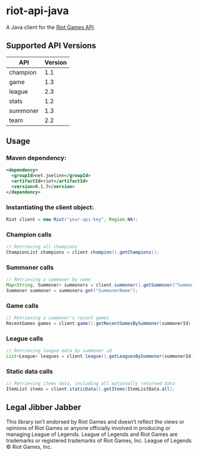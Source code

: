 riot-api-java
=============

A Java client for the [Riot Games API](https://developer.riotgames.com/api/methods).

## Supported API Versions
|API|Version|
|---|-------|
|champion|1.1|
|game|1.3|
|league|2.3|
|stats|1.2|
|summoner|1.3|
|team|2.2|

## Usage
### Maven dependency:
```xml
<dependency>
  <groupId>net.joelinn</groupId>
  <artifactId>riot</artifactId>
  <version>0.1.7</version>
</dependency>
```

### Instantiating the client object:
```java
Riot client = new Riot("your-api-key", Region.NA);
```

### Champion calls
```java
// Retrieving all champions
ChampionList champions = client.champion().getChampions();
```

### Summoner calls
```java
// Retrieving a summoner by name
Map<String, Summoner> summoners = client.summoner().getSummoner("SummonerName");
Summoner summoner = summoners.get("SummonerName");
```

### Game calls
```java
// Retrieving a summoner's recent games
RecentGames games = client.game().getRecentGamesBySummoner(summonerId);
```

### League calls
```java
// Retrieving league data by summoner id
List<League> leagues = client.league().getLeaguesBySummoner(summonerId);
```

### Static data calls
```java
// Retrieving items data, including all optionally returned data
ItemList items = client.staticData().getItems(ItemListData.all);
```

## Legal Jibber Jabber
This library isn’t endorsed by Riot Games and doesn’t reflect the views or opinions of Riot Games or anyone officially involved in producing or managing League of Legends. League of Legends and Riot Games are trademarks or registered trademarks of Riot Games, Inc. League of Legends © Riot Games, Inc.
